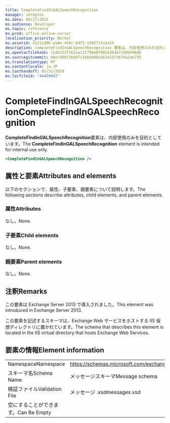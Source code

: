 ```yaml
---
title: CompleteFindInGALSpeechRecognition
manager: sethgros
ms.date: 09/17/2015
ms.audience: Developer
ms.topic: reference
ms.prod: office-online-server
localization_priority: Normal
ms.assetid: 31211d0b-da0e-450c-8df2-159571fa3a19
description: CompleteFindInGALSpeechRecognition 要素は、内部使用のみを目的としています。
ms.openlocfilehash: 11d8153f262ea115798e0f00b43bd47390b69688
ms.sourcegitcommit: 88ec988f2bb67c1866d06b361615f3674a24e795
ms.translationtype: MT
ms.contentlocale: ja-JP
ms.lasthandoff: 05/31/2020
ms.locfileid: "44459042"
---
```

# <a name="completefindingalspeechrecognition"></a><span data-ttu-id="ec509-103">CompleteFindInGALSpeechRecognition</span><span class="sxs-lookup"><span data-stu-id="ec509-103">CompleteFindInGALSpeechRecognition</span></span>

<span data-ttu-id="ec509-104">**CompleteFindInGALSpeechRecognition**要素は、内部使用のみを目的としています。</span><span class="sxs-lookup"><span data-stu-id="ec509-104">The **CompleteFindInGALSpeechRecognition** element is intended for internal use only.</span></span> 
  
```XML
<CompleteFindInGALSpeechRecognition />
```

## <a name="attributes-and-elements"></a><span data-ttu-id="ec509-105">属性と要素</span><span class="sxs-lookup"><span data-stu-id="ec509-105">Attributes and elements</span></span>

<span data-ttu-id="ec509-106">以下のセクションで、属性、子要素、親要素について説明します。</span><span class="sxs-lookup"><span data-stu-id="ec509-106">The following sections describe attributes, child elements, and parent elements.</span></span>
  
### <a name="attributes"></a><span data-ttu-id="ec509-107">属性</span><span class="sxs-lookup"><span data-stu-id="ec509-107">Attributes</span></span>

<span data-ttu-id="ec509-108">なし。</span><span class="sxs-lookup"><span data-stu-id="ec509-108">None.</span></span>
  
### <a name="child-elements"></a><span data-ttu-id="ec509-109">子要素</span><span class="sxs-lookup"><span data-stu-id="ec509-109">Child elements</span></span>

<span data-ttu-id="ec509-110">なし。</span><span class="sxs-lookup"><span data-stu-id="ec509-110">None.</span></span>
  
### <a name="parent-elements"></a><span data-ttu-id="ec509-111">親要素</span><span class="sxs-lookup"><span data-stu-id="ec509-111">Parent elements</span></span>

<span data-ttu-id="ec509-112">なし。</span><span class="sxs-lookup"><span data-stu-id="ec509-112">None.</span></span>
  
## <a name="remarks"></a><span data-ttu-id="ec509-113">注釈</span><span class="sxs-lookup"><span data-stu-id="ec509-113">Remarks</span></span>

<span data-ttu-id="ec509-114">この要素は Exchange Server 2013 で導入されました。</span><span class="sxs-lookup"><span data-stu-id="ec509-114">This element was introduced in Exchange Server 2013.</span></span>
  
<span data-ttu-id="ec509-115">この要素を記述するスキーマは、Exchange Web サービスをホストする IIS 仮想ディレクトリに置かれています。</span><span class="sxs-lookup"><span data-stu-id="ec509-115">The schema that describes this element is located in the IIS virtual directory that hosts Exchange Web Services.</span></span>
  
## <a name="element-information"></a><span data-ttu-id="ec509-116">要素の情報</span><span class="sxs-lookup"><span data-stu-id="ec509-116">Element information</span></span>

|||
|:-----|:-----|
|<span data-ttu-id="ec509-117">Namespace</span><span class="sxs-lookup"><span data-stu-id="ec509-117">Namespace</span></span>  <br/> |https://schemas.microsoft.com/exchange/services/2006/messages  <br/> |
|<span data-ttu-id="ec509-118">スキーマ名</span><span class="sxs-lookup"><span data-stu-id="ec509-118">Schema Name</span></span>  <br/> |<span data-ttu-id="ec509-119">メッセージスキーマ</span><span class="sxs-lookup"><span data-stu-id="ec509-119">Message schema</span></span>  <br/> |
|<span data-ttu-id="ec509-120">検証ファイル</span><span class="sxs-lookup"><span data-stu-id="ec509-120">Validation File</span></span>  <br/> |<span data-ttu-id="ec509-121">メッセージ .xsd</span><span class="sxs-lookup"><span data-stu-id="ec509-121">messages.xsd</span></span>  <br/> |
|<span data-ttu-id="ec509-122">空にすることができます。</span><span class="sxs-lookup"><span data-stu-id="ec509-122">Can Be Empty</span></span>  <br/> ||
   

